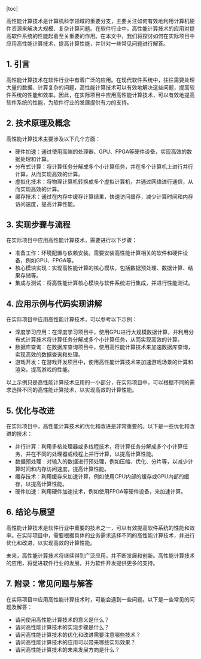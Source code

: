 
[toc]                    
                
                
高性能计算技术是计算机科学领域的重要分支，主要关注如何有效地利用计算机硬件资源来解决大规模、复杂计算问题。在软件行业中，高性能计算技术的应用对提高软件系统的性能起着至关重要的作用。在本文中，我们将探讨如何在实际项目中应用高性能计算技术，提高计算性能，并针对一些常见问题进行解答。

## 1. 引言

高性能计算技术在软件行业中有着广泛的应用。在现代软件系统中，往往需要处理大量的数据、计算复杂的问题，高性能计算技术可以有效地解决这些问题，提高软件系统的性能和效率。因此，在实际项目中应用高性能计算技术，可以有效地提高软件系统的性能，为软件行业的发展提供有力的支持。

## 2. 技术原理及概念

高性能计算技术主要涉及以下几个方面：

- 硬件加速：通过使用高端的处理器、GPU、FPGA等硬件设备，实现高效的数据处理和计算。
- 分布式计算：将计算任务分解成多个小计算任务，并在多个计算机上进行并行计算，从而实现高效的计算。
- 虚拟化技术：将物理计算机转换成多个虚拟计算机，并通过网络进行通信，从而实现高效的计算。
- 缓存技术：通过在内存中缓存计算结果，快速访问缓存，减少计算时间和内存访问速度，提高计算性能。

## 3. 实现步骤与流程

在实际项目中应用高性能计算技术，需要进行以下步骤：

- 准备工作：环境配置与依赖安装。需要安装高性能计算相关的软件和硬件设备，例如GPU、FPGA等。
- 核心模块实现：实现高性能计算的核心模块，包括数据预处理、数据计算、结果存储等。
- 集成与测试：将高性能计算核心模块与软件系统进行集成，并进行性能测试。

## 4. 应用示例与代码实现讲解

在实际项目中应用高性能计算技术，可以参考以下示例：

- 深度学习应用：在深度学习项目中，使用GPU进行大规模数据计算，并利用分布式计算技术将计算任务分解成多个小计算任务，从而实现高效的计算。
- 数据库查询：在数据库查询项目中，使用高性能计算技术来加速数据库查询，实现高效的数据查询和处理。
- 游戏开发：在游戏开发项目中，使用高性能计算技术来加速游戏场景的计算和渲染，提高游戏的性能。

以上示例只是高性能计算技术应用的一小部分，在实际项目中，可以根据不同的需求选择不同的高性能计算技术，以实现高效的计算性能。

## 5. 优化与改进

在实际项目中，高性能计算技术的优化和改进是非常重要的。以下是一些优化和改进的技术：

- 并行计算：利用多核处理器或多线程技术，将计算任务分解成多个小计算任务，并在不同的处理器或线程上并行计算，以提高计算性能。
- 数据预处理：对输入的数据进行预处理，例如压缩、优化、分片等，以减少计算时间和内存访问速度，提高计算性能。
- 缓存技术：利用缓存来加速计算，例如使用CPU内部的缓存或GPU内部的缓存，以提高计算性能。
- 硬件加速：利用硬件加速技术，例如使用FPGA等硬件设备，来加速计算。

## 6. 结论与展望

高性能计算技术是软件行业中重要的技术之一，可以有效提高软件系统的性能和效率。在实际项目中，需要根据具体的业务需求选择不同的高性能计算技术，并进行优化和改进，以实现高效的计算性能。

未来，高性能计算技术将继续得到广泛应用，并不断发展和创新。高性能计算技术的应用，将促进软件行业的发展，并为软件开发提供更多的支持。

## 7. 附录：常见问题与解答

在实际项目中应用高性能计算技术时，可能会遇到一些问题。以下是一些常见的问题及解答：

- 请问使用高性能计算技术的意义是什么？
- 请问高性能计算技术的实现步骤是什么？
- 请问高性能计算技术的优化和改进需要注意哪些技术？
- 请问高性能计算技术的应用可以带来哪些实际效果？
- 请问高性能计算技术的未来发展方向是什么？


